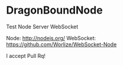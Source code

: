 DragonBoundNode
===============

Test Node Server WebSocket

Node: http://nodejs.org/
WebSocket: https://github.com/Worlize/WebSocket-Node

I accept Pull Rq!